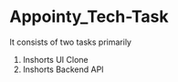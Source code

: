 # Appointy_Tech-Task
It consists of two tasks primarily 
1) Inshorts UI Clone
2) Inshorts Backend API

